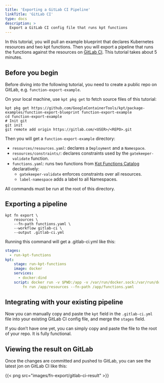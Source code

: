 ```yaml
---
title: 'Exporting a GitLab CI Pipeline'
linkTitle: 'GitLab CI'
type: docs
description: >
  Export a GitLab CI config file that runs kpt functions
---
```


In this tutorial, you will pull an example blueprint that declares Kubernetes resources and two kpt functions. Then you will export a pipeline that runs the functions against the resources on [GitLab CI](https://docs.gitlab.com/ee/ci/). This tutorial takes about 5 minutes.

## Before you begin

Before diving into the following tutorial, you need to create a public repo on GitLab, e.g. `function-export-example`.

On your local machine, use `kpt pkg get` to fetch source files of this tutorial:

```shell script
kpt pkg get https://github.com/GoogleContainerTools/kpt/package-examples/function-export-blueprint function-export-example
cd function-export-example
# Init git
git init
git remote add origin https://gitlab.com/<USER>/<REPO>.git
```

Then you will get a `function-export-example` directory:

- `resources/resources.yaml`: declares a `Deployment` and a `Namespace`.
- `resources/constraints/`: declares constraints used by the `gatekeeper-validate` function.
- `functions.yaml`: runs two functions from [Kpt Functions Catalog](../../catalog) declaratively:
  - `gatekeeper-validate` enforces constraints over all resources.
  - `label-namespace` adds a label to all Namespaces.

All commands must be run at the root of this directory.

## Exporting a pipeline

```shell script
kpt fn export \
    resources \
    --fn-path functions.yaml \
    --workflow gitlab-ci \
    --output .gitlab-ci.yml
```

Running this command will get a .gitlab-ci.yml like this:

```yaml
stages:
  - run-kpt-functions
kpt:
    stage: run-kpt-functions
    image: docker
    services:
      - docker:dind
    script: docker run -v $PWD:/app -v /var/run/docker.sock:/var/run/docker.sock gcr.io/kpt-dev/kpt:latest
        fn run /app/resources --fn-path /app/functions.yaml
```

## Integrating with your existing pipeline

Now you can manually copy and paste the `kpt` field in the `.gitlab-ci.yml` file into your existing GitLab CI config file, and merge the `stages` field.

If you don’t have one yet, you can simply copy and paste the file to the root of your repo. It is fully functional.

## Viewing the result on GitLab

Once the changes are committed and pushed to GitLab, you can see the latest jon on GitLab CI like this:

{{< png src="images/fn-export/gitlab-ci-result" >}}
